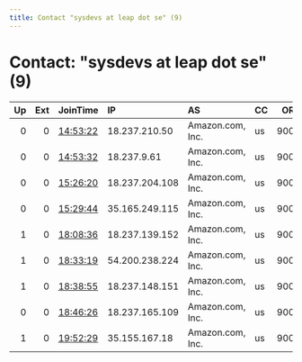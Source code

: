 ```yaml
---
title: Contact "sysdevs at leap dot se" (9)
---
```


# Contact: "sysdevs at leap dot se" (9)

|   Up |   Ext | JoinTime                                                                                            | IP             | AS               | CC   |   ORp |   Dirp | OS    | Version   | Nickname            |   eFamMembers |
|-----:|------:|:----------------------------------------------------------------------------------------------------|:---------------|:-----------------|:-----|------:|-------:|:------|:----------|:--------------------|--------------:|
|    0 |     0 | [14:53:22](https://metrics.torproject.org/rs.html#details/037AE2CE57B5DC37E9099E8A590F1023A413BC7E) | 18.237.210.50  | Amazon.com, Inc. | us   |  9001 |      0 | Linux | 0.2.9.14  | citest61057I9FLeCUI |             1 |
|    0 |     0 | [14:53:32](https://metrics.torproject.org/rs.html#details/F852BD6EB46ACF1879BA27FB02D6D9FE45F1D031) | 18.237.9.61    | Amazon.com, Inc. | us   |  9001 |      0 | Linux | 0.2.9.14  | citest61058qJNeQzws |             1 |
|    0 |     0 | [15:26:20](https://metrics.torproject.org/rs.html#details/FB0658746E2B577BE4B881EE4CA5CACEEFB28F54) | 18.237.204.108 | Amazon.com, Inc. | us   |  9001 |      0 | Linux | 0.2.9.14  | citest61067fcPXp3YR |             1 |
|    0 |     0 | [15:29:44](https://metrics.torproject.org/rs.html#details/03EDFF259946C833D9E24931EF76885226BB123C) | 35.165.249.115 | Amazon.com, Inc. | us   |  9001 |      0 | Linux | 0.2.9.14  | citest610664mALXpCg |             1 |
|    1 |     0 | [18:08:36](https://metrics.torproject.org/rs.html#details/15E369A1B3DC0A9900C3515D7962003BCA758537) | 18.237.139.152 | Amazon.com, Inc. | us   |  9001 |      0 | Linux | 0.2.9.14  | citest61079fFRUCBXK |             1 |
|    1 |     0 | [18:33:19](https://metrics.torproject.org/rs.html#details/24504976160503B82905455E9DAC9BCC6CAF7B64) | 54.200.238.224 | Amazon.com, Inc. | us   |  9001 |      0 | Linux | 0.2.9.14  | citest61080RmFIa8AX |             1 |
|    1 |     0 | [18:38:55](https://metrics.torproject.org/rs.html#details/2286DA45944D4C416C4C712B506F22AA2FD1FEE0) | 18.237.148.151 | Amazon.com, Inc. | us   |  9001 |      0 | Linux | 0.2.9.14  | citest61087qmrEjMxk |             1 |
|    0 |     0 | [18:46:26](https://metrics.torproject.org/rs.html#details/73646AA17D93100CF490ED7ED9BD2FC78767875B) | 18.237.165.109 | Amazon.com, Inc. | us   |  9001 |      0 | Linux | 0.2.9.14  | citest61111HKtnWTyx |             1 |
|    1 |     0 | [19:52:29](https://metrics.torproject.org/rs.html#details/5B4FCE753F2410A312094A682A718C754EF38D52) | 35.155.167.18  | Amazon.com, Inc. | us   |  9001 |      0 | Linux | 0.2.9.14  | citest61158RJSWjTdn |             1 |
